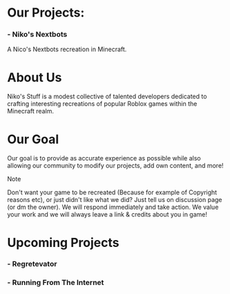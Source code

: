 # Our Projects:

### - Niko's Nextbots
A Nico's Nextbots recreation in Minecraft.






# About Us
Niko's Stuff is a modest collective of talented developers dedicated to crafting interesting recreations of popular Roblox games within the Minecraft realm.


# Our Goal
Our goal is to provide as accurate experience as possible while also allowing our community to modify our projects, add own content, and more!



> [!NOTE]
> Don't want your game to be recreated (Because for example of Copyright reasons etc), or just didn't like what we did? Just tell us on discussion page (or dm the owner). We will respond immediately and take action. We value your work and we will always leave a link & credits about you in game!


# Upcoming Projects


### - Regretevator
### - Running From The Internet
